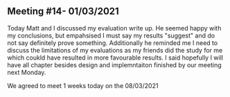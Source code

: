 ## Meeting #14- 01/03/2021

Today Matt and I discussed my evaluation write up. He seemed happy with my conclusions, but empahsised I must say my results "suggest" and do not say definitely prove something. Additionally he reminded me I need to discuss the limitations of my evaluations as my friends did the study for me which coukld have resulted in more favourable results. I said hopefully I will have all chapter besides design and implemntaiton finished by our meeting next Monday.

We agreed to meet 1 weeks today on the 08/03/2021
